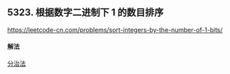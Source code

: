 ## 5323. 根据数字二进制下 1 的数目排序

https://leetcode-cn.com/problems/sort-integers-by-the-number-of-1-bits/


#### 解法  

[分治法](_1.py)